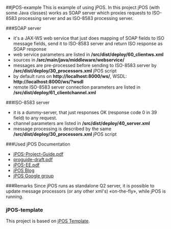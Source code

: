 ##jPOS-example
This is example of using jPOS. In this project jPOS (with some Java classes) works as SOAP server which proxies requests to ISO-8583 processing server and as ISO-8583 processing server.

###SOAP server
 - it's a JAX-WS web service that just does mapping of SOAP fields to ISO message fields, send it to ISO-8583 server and return ISO response as SOAP response
 - web service parameters are listed in **/src/dist/deploy/60_clientws.xml**
 - sources in **/src/main/java/middleware/webservice/**
 - messages are pre-processed before sending to ISO-8583 server by **/src/dist/deploy/30_processors.xml** jPOS script
 - by default runs on **http://localhost:8000/ws/**, WSDL: **http://localhost:8000/ws/?wsdl**
 - remote ISO-8583 server connection parameters are listed in **/src/dist/deploy/61_clientchannel.xml**

###ISO-8583 server

 - it is a dummy-server, that just responses OK (response code 0 in 39 field) to any request.
 - channel parameters are listed in **/src/dist/deploy/40_server.xml**
 - message processing is described by the same **/src/dist/deploy/30_processors.xml** jPOS script

###Used jPOS Documentation

 - [jPOS-Project-Guide.pdf](http://jpos.org/doc/jPOS-Project-Guide.pdf)
 - [proguide-draft.pdf](http://jpos.org/doc/proguide-draft.pdf)
 - [jPOS-EE.pdf](http://jpos.org/doc/jPOS-EE.pdf)
 - [jPOS Blog](http://jpos.org/blog/)
 - [jPOS Google group](http://markmail.org/search/?q=com.googlegroups.jpos-users)

###Remarks
Since jPOS runs as standalone Q2 server, it is possible to update message processors (or any other xml's) «on-the-fly», while jPOS is running.

### jPOS-template
This project is based on [jPOS Template](https://github.com/jpos/jPOS-template/blob/master/README.md). 

